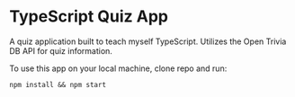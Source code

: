 # TypeScript Quiz App

A quiz application built to teach myself TypeScript. Utilizes the Open Trivia DB API for quiz information.

To use this app on your local machine, clone repo and run:

`npm install && npm start`
